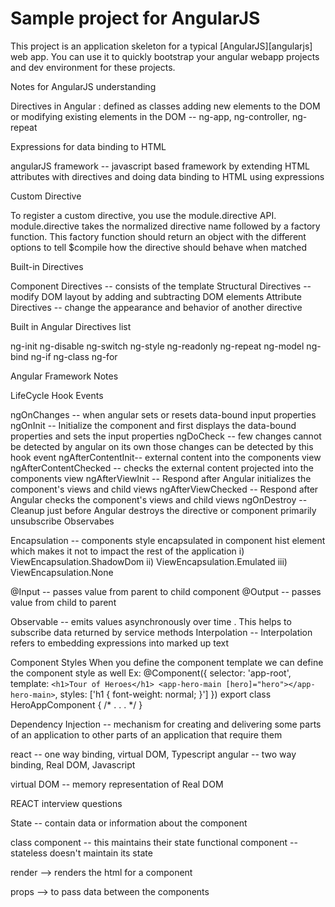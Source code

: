 # Sample project for AngularJS

This project is an application skeleton for a typical [AngularJS][angularjs] web app. You can use it
to quickly bootstrap your angular webapp projects and dev environment for these projects.

Notes for AngularJS understanding

Directives in Angular :
defined as classes adding new elements to the DOM or modifying existing elements in the DOM -- ng-app, ng-controller, ng-repeat

Expressions for data binding to HTML

angularJS framework -- javascript based framework by extending HTML attributes with directives and doing data binding to HTML using expressions

Custom Directive

To register a custom directive, you use the module.directive API. module.directive takes the normalized directive name followed by a factory function. This factory function 
should return an object with the different options to tell $compile how the directive should behave when matched

Built-in Directives

Component Directives -- consists of the template
Structural Directives -- modify DOM layout by adding and subtracting DOM elements 
Attribute Directives -- change the appearance and behavior of another directive

Built in Angular Directives list 

ng-init
ng-disable
ng-switch
ng-style
ng-readonly
ng-repeat
ng-model
ng-bind
ng-if
ng-class
ng-for

Angular Framework Notes



LifeCycle Hook Events

ngOnChanges  -- when angular sets or resets data-bound input properties
ngOnInit -- Initialize the component and first displays the data-bound properties and sets the input properties
ngDoCheck -- few changes cannot be detected by angular on its own those changes can be detected by this hook event
ngAfterContentInit-- external content into the components view 
ngAfterContentChecked -- checks the external content projected into the components view 
ngAfterViewInit -- Respond after Angular initializes the component's views and child views
ngAfterViewChecked -- Respond after Angular checks the component's views and child views
ngOnDestroy -- Cleanup just before Angular destroys the directive or component primarily unsubscribe Observabes

Encapsulation -- components style encapsulated in component hist element which makes it not to impact the rest of the application 
 i) ViewEncapsulation.ShadowDom
 ii) ViewEncapsulation.Emulated
 iii) ViewEncapsulation.None

 @Input -- passes value from parent to child component
 @Output -- passes value from child to parent 

 Observable -- emits values asynchronously over time . This helps to subscribe data returned by service methods 
 Interpolation -- Interpolation refers to embedding expressions into marked up text
 


 Component Styles
 When you define the component template we can define the component style as well 
Ex:  @Component({
  selector: 'app-root',
  template: `
    <h1>Tour of Heroes</h1>
    <app-hero-main [hero]="hero"></app-hero-main>
  `,
  styles: ['h1 { font-weight: normal; }']
})
export class HeroAppComponent {
/* . . . */
}

Dependency Injection -- mechanism for creating and delivering some parts of an application to other parts of an application that require them

react -- one way binding, virtual DOM, Typescript
angular -- two way binding, Real DOM, Javascript

virtual DOM -- memory representation of Real DOM

REACT interview questions 

State -- contain data or information about the component  

class component -- this maintains their state 
functional component -- stateless doesn't maintain its state 

render --> renders the html for a component

props --> to pass data between the components 
